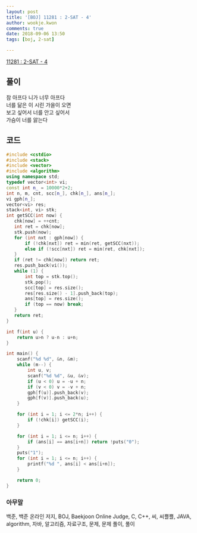 ```yaml
---
layout: post
title: '[BOJ] 11281 : 2-SAT - 4'
author: wookje.kwon
comments: true
date: 2018-09-06 13:50
tags: [boj, 2-sat]

---
```


[11281 : 2-SAT - 4](https://www.acmicpc.net/problem/11281)  

## 풀이

참 아프다 니가 너무 아프다  
너를 닮은 이 시린 가을이 오면  
보고 싶어서 너를 안고 싶어서  
가슴이 너를 앓는다  

## 코드

```cpp
#include <cstdio>
#include <stack>
#include <vector>
#include <algorithm>
using namespace std;
typedef vector<int> vi;
const int n_ = 10000*2+2;
int n, m, cnt, scc[n_], chk[n_], ans[n_];
vi gph[n_];
vector<vi> res;
stack<int, vi> stk;
int getSCC(int now) {
   chk[now] = ++cnt;
   int ret = chk[now];
   stk.push(now);
   for (int nxt : gph[now]) {
       if (!chk[nxt]) ret = min(ret, getSCC(nxt));
       else if (!scc[nxt]) ret = min(ret, chk[nxt]);
   }
   if (ret != chk[now]) return ret;
   res.push_back(vi());
   while (1) {
       int top = stk.top();
       stk.pop();
       scc[top] = res.size();
       res[res.size() - 1].push_back(top);
       ans[top] = res.size();
       if (top == now) break;
   }
   return ret;
}

int f(int u) {
    return u>n ? u-n : u+n;
}

int main() {
    scanf("%d %d", &n, &m);
    while (m--) {
        int u, v;
        scanf("%d %d", &u, &v);
        if (u < 0) u = -u + n;
        if (v < 0) v = -v + n;
        gph[f(u)].push_back(v);
        gph[f(v)].push_back(u);
    }

    for (int i = 1; i <= 2*n; i++) {
        if (!chk[i]) getSCC(i);
    }

    for (int i = 1; i <= n; i++) {
        if (ans[i] == ans[i+n]) return !puts("0");
    }
    puts("1");
    for (int i = 1; i <= n; i++) {
        printf("%d ", ans[i] < ans[i+n]);
    }

    return 0;
}
```

### 아무말  
백준, 백준 온라인 저지, BOJ, Baekjoon Online Judge, C, C++, 씨, 씨쁠쁠, JAVA, algorithm, 자바, 알고리즘, 자료구조, 문제, 문제 풀이, 풀이
